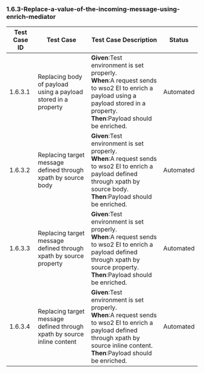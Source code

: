 ### 1.6.3-Replace-a-value-of-the-incoming-message-using-enrich-mediator


| Test Case ID| Test Case| Test Case Description| Status|
| ----------| --------| ----------| ------|
| 1.6.3.1| Replacing body of payload using a payload stored in a property| **Given**:Test environment is set properly. </br> **When**:A request sends to wso2 EI to enrich a payload using a payload stored in a property. </br> **Then**:Payload should be enriched.| Automated|
| 1.6.3.2| Replacing target message defined through xpath by source body| **Given**:Test environment is set properly. </br> **When**:A request sends to wso2 EI to enrich a payload defined through xpath by source body. </br> **Then**:Payload should be enriched.| Automated|
| 1.6.3.3| Replacing target message defined through xpath by source property| **Given**:Test environment is set properly. </br> **When**:A request sends to wso2 EI to enrich a payload defined through xpath by source property. </br> **Then**:Payload should be enriched.| Automated|
| 1.6.3.4| Replacing target message defined through xpath by source inline content| **Given**:Test environment is set properly. </br> **When**:A request sends to wso2 EI to enrich a payload defined through xpath by source inline content. </br> **Then**:Payload should be enriched.| Automated|
